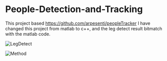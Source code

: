 # People-Detection-and-Tracking 
This project based <Kinect-based People Detection and Tracking from Small-Footprint Ground Robots> https://github.com/arpesenti/peopleTracker
I have changed this project from matlab to c++, and the leg detect result bitmatch with the matlab code.
    
![LegDetect](https://github.com/xiaoxifuhongse/People-Detection-and-Tracking/blob/master/people.png?raw=true)

 ![Method](https://github.com/xiaoxifuhongse/People-Detection-and-Tracking/blob/master/Screenshot%20from%202018-11-20%2022-00-02.png?raw=true)  

